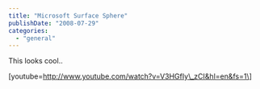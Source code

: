 ```yaml
---
title: "Microsoft Surface Sphere"
publishDate: "2008-07-29"
categories: 
  - "general"
---
```


This looks cool..

\[youtube=http://www.youtube.com/watch?v=V3HGfIy\_zCI&hl=en&fs=1\]
